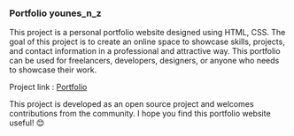 <h3>Portfolio younes_n_z</h3>
<p>This project is a personal portfolio website designed using HTML, CSS. The goal of this project is to create an online space to showcase skills, projects, and contact information in a professional and attractive way. This portfolio can be used for freelancers, developers, designers, or anyone who needs to showcase their work.</p>
Project link : <a href="">Portfolio</a>
<p>This project is developed as an open source project and welcomes contributions from the community. I hope you find this portfolio website useful! 😊</p>
